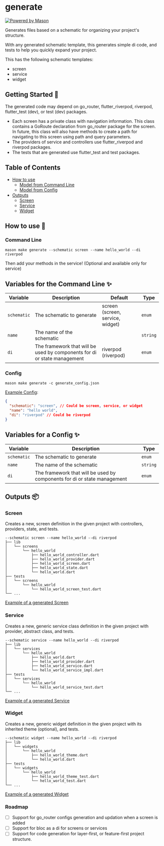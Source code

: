 # generate

[![Powered by Mason](https://img.shields.io/endpoint?url=https%3A%2F%2Ftinyurl.com%2Fmason-badge)](https://github.com/felangel/mason)

Generates files based on a schematic for organizing your project's structure.

With any generated schematic template, this generates simple di code, and tests to help you quickly expand your project.

This has the following schematic templates:

- screen
- service
- widget

## Getting Started 🚀

The generated code may depend on go_router, flutter_riverpod, riverpod, flutter_test (dev), or test (dev) packages. 

- Each screen has a private class with navigation information. This class contains a GoRoute declaration from go_router package for the screen. In future, this class will also have methods to create a path for navigating to this screen using path and query parameters.
- The providers of service and controllers use flutter_riverpod and riverpod packages.
- The tests that are generated use flutter_test and test packages.

## Table of Contents

- [How to use](#how-to-use-🚀)
  - [Model from Command Line](#command-line)
  - [Model from Config](#config)
- [Outputs](#outputs-📦)
  - [Screen](#screen)
  - [Service](#service)
  - [Widget](#widget)

## How to use 🚀

### Command Line

`mason make generate --schematic screen --name hello_world --di riverpod`

Then add your methods in the service! (Optional and available only for service)

## Variables for the Command Line ✨

| Variable      | Description                                                | Default                                   | Type     |
| ------------- | ---------------------------------------------------------- | ----------------------------------------- | -------- |
| `schematic`  | The schematic to generate                                      | screen (screen, service, widget)                                     | `enum` |
| `name` | The name of the schematic |      | `string`  |
| `di`       | The framework that will be used by components for di or state management                                         | riverpod (riverpod) | `enum`   |


### Config

`mason make generate -c generate_config.json`

[Example Config](https://github.com/predatorx7/mason_bricks/tree/main/bricks/generate/generate_config_template.json):

```json
{
  "schematic": "screen", // Could be screen, service, or widget
  "name": "hello world",
  "di": "riverpod" // Could be riverpod
}
```

## Variables for a Config ✨

| Variable      | Description                                                                    | Type     |
| ------------- | ------------------------------------------------------------------------------ | -------- |
| `schematic`  | The schematic to generate                                                          | `enum` |
| `name` | The name of the schematic                     | `string`  |
| `di`       | The framework that will be used by components for di or state management                                                             | `enum`   |

## Outputs 📦

### Screen

Creates a new, screen definition in the given project with controllers, providers, state, and tests.

```
--schematic screen --name hello_world --di riverpod
├── lib
│   └── screens
│       └── hello_world
│           ├── hello_world_controller.dart
│           ├── hello_world_provider.dart
│           ├── hello_world_screen.dart
│           ├── hello_world_state.dart
│           └── hello_world.dart
├── tests
│   └── screens
│       └── hello_world
│           └── hello_world_screen_test.dart
└── ...
```

[Example of a generated Screen](https://github.com/predatorx7/mason_bricks/tree/main/examples/generate)

### Service

Creates a new, generic service class definition in the given project with provider, abstract class, and tests.

```
--schematic service --name hello_world --di riverpod
├── lib
│   └── services
│       └── hello_world
│           ├── hello_world.dart
│           ├── hello_world_provider.dart
│           ├── hello_world_service.dart
│           └── hello_world_service_impl.dart
├── tests
│   └── services
│       └── hello_world
│           └── hello_world_service_test.dart
└── ...
```

[Example of a generated Service](https://github.com/predatorx7/mason_bricks/tree/main/examples/generate)

### Widget

Creates a new, generic widget definition in the given project with its inherited theme (optional), and tests.

```
--schematic widget --name hello_world --di riverpod
├── lib
│   └── widgets
│       └── hello_world
│           ├── hello_world_theme.dart
│           └── hello_world.dart
├── tests
│   └── widgets
│       └── hello_world
│           ├── hello_world_theme_test.dart
│           └── hello_world_test.dart
└── ...
```

[Example of a generated Widget](https://github.com/predatorx7/mason_bricks/tree/main/examples/generate)

<!-- - [Official Mason Documentation][2]
- [Code generation with Mason Blog][3]
- [Very Good Livestream: Felix Angelov Demos Mason][4]
- [Flutter Package of the Week: Mason][5]
- [Observable Flutter: Building a Mason brick][6]
- [Meet Mason: Flutter Vikings 2022][7]

[2]: https://docs.brickhub.dev
[3]: https://verygood.ventures/blog/code-generation-with-mason
[4]: https://youtu.be/G4PTjA6tpTU
[5]: https://youtu.be/qjA0JFiPMnQ
[6]: https://youtu.be/o8B1EfcUisw
[7]: https://youtu.be/LXhgiF5HiQg -->

[1]: https://github.com/felangel/mason

### Roadmap

- [ ] Support for go_router configs generation and updation when a screen is added
- [ ] Support for bloc as a di for screens or services
- [ ] Support for code generation for layer-first, or feature-first project structure.
